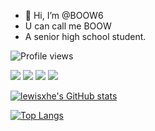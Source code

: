 - 👋 Hi, I’m @BOOW6
- U can call me BOOW
- A senior high school student.

![Profile views](https://komarev.com/ghpvc/?username=BOOW6&style=flat)

![](https://img.shields.io/badge/Dell-Inspiron_5493-blue?style=flat&logo=dell&logoColor=ffffff)
![](https://img.shields.io/badge/Windows-11-blue?style=flat&logo=windows&logoColor=ffffff)
![](https://img.shields.io/badge/Debian-bookworm-blue?style=flat&logo=debian&logoColor=ffffff)
![](https://img.shields.io/badge/KDE-Plasma/Wayland-blue?style=flat&logo=kde&logoColor=ffffff)

[![lewisxhe's GitHub stats](https://github-readme-stats.vercel.app/api?username=BOOW6&show_icons=true&theme=synthwave)](https://github.com/anuraghazra/github-readme-stats)

[![Top Langs](https://github-readme-stats.vercel.app/api/top-langs/?username=BOOW6&layout=compact&theme=synthwave)](https://github.com/anuraghazra/github-readme-stats)
